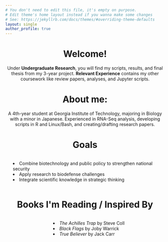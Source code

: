 ```yaml
---
# You don't need to edit this file, it's empty on purpose.
# Edit theme's home layout instead if you wanna make some changes
# See: https://jekyllrb.com/docs/themes/#overriding-theme-defaults
layout: single
author_profile: true
---
```


<div align="center">
  <h1>Welcome!</h1>
  <p>
    Under <strong>Undergraduate Research</strong>, you will find my scripts, results, and final thesis from my 3-year project.  
    <strong>Relevant Experience</strong> contains my other coursework like review papers, analyses, and Jupyter scripts.
  </p>
</div>

<div align="center">
  <h1>About me:</h1>
  <p>
    A 4th-year student at Georgia Institute of Technology, majoring in Biology with a minor in Japanese.  
    Experienced in RNA-Seq analysis, developing scripts in R and Linux/Bash, and creating/drafting research papers.
  </p>
</div>

<div align="center">
  <h1>Goals</h1>
  <ul style="list-style-position: inside; text-align: left; display: inline-block;">
    <li>Combine biotechnology and public policy to strengthen national security</li>
    <li>Apply research to biodefense challenges</li>
    <li>Integrate scientific knowledge in strategic thinking</li>
  </ul>
</div>

<div align="center">
  <h1>Books I'm Reading / Inspired By</h1>
  <ul style="list-style-position: inside; text-align: left; display: inline-block;">
    <li><em>The Achilles Trap</em> by Steve Coll</li>
    <li><em>Black Flags</em> by Joby Warrick</li>
    <li><em>True Believer</em> by Jack Carr</li>
  </ul>
</div>
